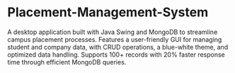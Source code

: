 # Placement-Management-System
A desktop application built with Java Swing and MongoDB to streamline campus placement processes. Features a user-friendly GUI for managing student and company data, with CRUD operations, a blue-white theme, and optimized data handling. Supports 100+ records with 20% faster response time through efficient MongoDB queries. 
